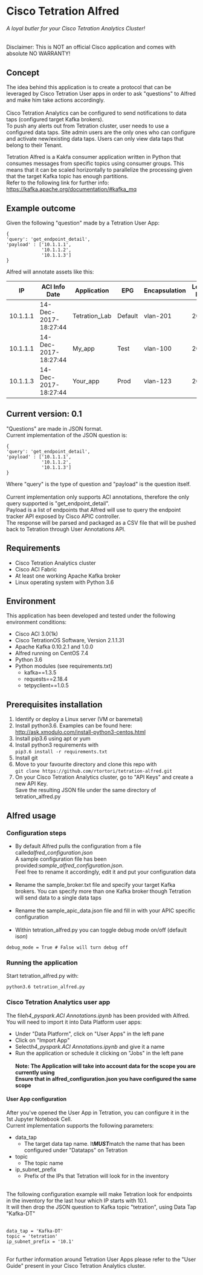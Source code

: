# Cisco Tetration Alfred
###### A loyal butler for your Cisco Tetration Analytics Cluster!
Disclaimer: This is NOT an official Cisco application and comes with absolute NO WARRANTY!<br>

## Concept

The idea behind this application is to create a protocol that can be leveraged by Cisco Tetration
User apps in order to ask "questions" to Alfred and make him take actions accordingly. <br><br>
Cisco Tetration Analytics can be configured to send notifications to data taps (configured target Kafka 
brokers).<br>
To push any alerts out from Tetration cluster, user needs to use a configured data taps. 
Site admin users are the only ones who can configure and activate new/existing data taps. 
Users can only view data taps that belong to their Tenant. <br>

Tetration Alfred is a Kakfa consumer application written in Python that consumes messages 
from specific topics using consumer groups. 
This means that it can be scaled horizontally to parallelize the processing given 
that the target Kafka topic has enough partitions. <br>
Refer to the following link for further info:
https://kafka.apache.org/documentation/#kafka_mq

## Example outcome
Given the following "question" made by a Tetration User App:
```
{
'query': 'get_endpoint_detail',
'payload' : ['10.1.1.1',
             '10.1.1.2',
             '10.1.1.3']
} 
```

Alfred will annotate assets like this:

| IP       | ACI Info Date        | Application   | EPG     | Encapsulation | Leaf ID | Learning Source | Tenant    | VRF   |
|----------|----------------------|---------------|---------|---------------|---------|-----------------|-----------|-------|
| 10.1.1.1 | 14-Dec-2017-18:27:44 | Tetration_Lab | Default | vlan-201      | 202     | learned-vmm     | Tetration | MyLab |
| 10.1.1.1 | 14-Dec-2017-18:27:44 | My_app        | Test    | vlan-100      | 201     | learned-vmm     | Tetration | MyVRF |
| 10.1.1.3 | 14-Dec-2017-18:27:44 | Your_app      | Prod    | vlan-123      | 201     | learned-vmm     | Tetration | Apps  |


## Current version: 0.1 
"Questions" are made in JSON format.<br>
Current implementation of the JSON question is:<br>
```
{
'query': 'get_endpoint_detail',
'payload' : ['10.1.1.1',
             '10.1.1.2',
             '10.1.1.3']
}                
```
Where "query" is the type of question and "payload" is the question itself. <br><br>
Current implementation only supports ACI annotations, therefore the only query supported is 
"get_endpoint_detail".<br>
Payload is a list of endpoints that Alfred will use to query the endpoint tracker API exposed by 
Cisco APIC controller.<br>
The response will be parsed and packaged as a CSV file that will be pushed back to Tetration through
User Annotations API.<br>


## Requirements<br>
- Cisco Tetration Analytics cluster
- Cisco ACI Fabric
- At least one working Apache Kafka broker
- Linux operating system with Python 3.6

## Environment<br>
This application has been developed and tested under the following environment conditions:<br>
- Cisco ACI 3.0(1k)
- Cisco TetrationOS Software, Version 2.1.1.31
- Apache Kafka 0.10.2.1 and 1.0.0
- Alfred running on CentOS 7.4
- Python 3.6
- Python modules (see requirements.txt)
    - kafka==1.3.5
    - requests==2.18.4
    - tetpyclient==1.0.5
    
## Prerequisites installation
1. Identify or deploy a Linux server (VM or baremetal)
2. Install python3.6. Examples can be found here: http://ask.xmodulo.com/install-python3-centos.html
3. Install pip3.6 using apt or yum
4. Install python3 requirements with <br>
```pip3.6 install -r requirements.txt ```
5. Install git
6. Move to your favourite directory and clone this repo with <br>
```git clone https://github.com/rtortori/tetration-alfred.git```
7. On your Cisco Tetration Analytics cluster, go to "API Keys" and create a new API Key.<br>
Save the resulting JSON file under the same directory of tetration_alfred.py

## Alfred usage
### Configuration steps
- By default Alfred pulls the configuration from a file called*alfred_configuration.json*<br>
A sample configuration file has been provided:*sample_alfred_configuration.json*. <br>
Feel free to rename it accordingly, edit it and put your configuration data
<br><br>
- Rename the sample_broker.txt file and specify your target Kafka brokers. You can specify more than
one Kafka broker though Tetration will send data to a single data taps
<br><br>
- Rename the sample_apic_data.json file and fill in with your APIC specific configuration
<br><br>
- Within tetration_alfred.py you can toggle debug mode on/off (default is*on*)<br>
```
debug_mode = True # False will turn debug off
```

### Running the application
Start tetration_alfred.py with:<br>
```
python3.6 tetration_alfred.py
```

### Cisco Tetration Analytics user app
The file*h4_pyspark.ACI Annotations.ipynb* has been provided with Alfred.<br> 
You will need to import it into Data Platform user apps:<br>
- Under "Data Platform", click on "User Apps" in the left pane
- Click on "Import App"
- Select*h4_pyspark.ACI Annotations.ipynb* and give it a name
- Run the application or schedule it clicking on "Jobs" in the left pane<br><br>
**Note: The Application will take into account data for the scope you are currently using**<br>
**Ensure that in alfred_configuration.json you have configured the same scope**

#### User App configuration
After you've opened the User App in Tetration, you can configure it in the 1st Jupyter Notebook Cell.
<br>
Current implementation supports the following parameters:<br>
- data_tap
    - The target data tap name. It***MUST***match the name that has been configured under
    "Datataps" on Tetration
- topic
    - The topic name
- ip_subnet_prefix
    - Prefix of the IPs that Tetration will look for in the inventory
    
<br>
The following configuration example will make Tetration look for endpoints in the inventory for the last 
hour which IP starts with 10.1. <br>
It will then drop the JSON question to Kafka topic "tetration", using Data Tap "Kafka-DT"<br><br>

```
data_tap = 'Kafka-DT'
topic = 'tetration'
ip_subnet_prefix = '10.1'
```
<br>
For further information around Tetration User Apps please refer to the "User Guide" present 
in your Cisco Tetration Analytics cluster.
